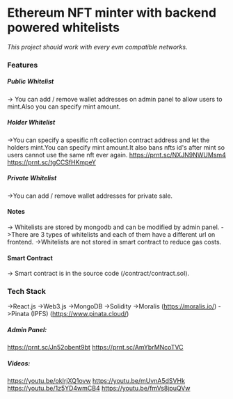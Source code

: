# Ethereum NFT minter with backend powered whitelists
*This project should work with every evm compatible networks.*
### Features

##### Public Whitelist
-> You can add / remove wallet addresses on admin panel to allow users to mint.Also you can specify mint amount.
##### Holder Whitelist
->You can specify a spesific nft collection contract address and let the holders mint.You can specify mint amount.It also bans nfts id's after mint so users cannot use the same nft ever again.
https://prnt.sc/NXJN9NWUMsm4
https://prnt.sc/tgCCSfHKmpeY
##### Private Whitelist
->You can add / remove wallet addresses for private sale.

#### Notes
-> Whitelists are stored by mongodb and can be modified by admin panel.
->There are 3 types of whitelists and each of them have a different url on frontend.
->Whitelists are not stored in smart contract to reduce gas costs.
#### Smart Contract
-> Smart contract is in the source code (/contract/contract.sol).

### Tech Stack
->React.js
->Web3.js
->MongoDB
->Solidity
->Moralis (https://moralis.io/)
->Pinata (IPFS) (https://www.pinata.cloud/)

##### Admin Panel:
https://prnt.sc/Jn52obent9bt
https://prnt.sc/AmYbrMNcoTVC

##### Videos:
https://youtu.be/okIrjXQ1ovw
https://youtu.be/mUvnA5dSVHk
https://youtu.be/1z5YD4wmCB4
https://youtu.be/fmVs8jpuQVw



